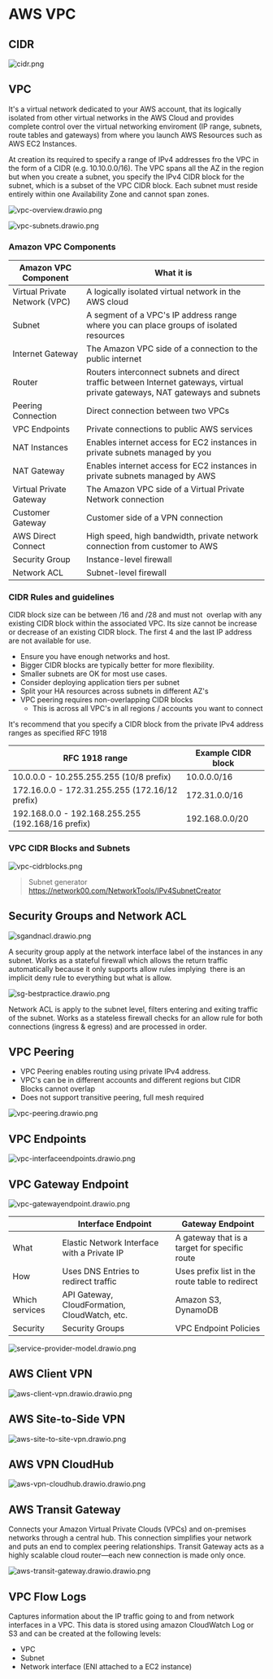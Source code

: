 # AWS VPC

## CIDR

![cidr.png](./_resources/cidr.png)

## VPC

It's a virtual network dedicated to your AWS account, that its logically isolated from other virtual networks in the AWS Cloud and provides complete control over the virtual networking enviroment (IP range, subnets, route tables and gateways) from where you launch AWS Resources such as AWS EC2 Instances.

At creation its required to specify a range of IPv4 addresses fro the VPC in the form of a CIDR (e.g. 10.10.0.0/16). The VPC spans all the AZ in the region but when you create a subnet, you specify the IPv4 CIDR block for the subnet, which is a subset of the VPC CIDR block. Each subnet must reside entirely within one Availability Zone and cannot span zones.

![vpc-overview.drawio.png](./_resources/vpc-overview.drawio.png)

![vpc-subnets.drawio.png](./_resources/vpc-subnets.drawio.png)

### Amazon VPC Components

| Amazon VPC Component | What it is |
| --- | --- |
| Virtual Private Network (VPC) | A logically isolated virtual network in the AWS cloud |
| Subnet | A segment of a VPC's IP address range where you can place groups of isolated resources |
| Internet Gateway | The Amazon VPC side of a connection to the public internet |
| Router | Routers interconnect subnets and direct traffic between Internet gateways, virtual private gateways, NAT gateways and subnets |
| Peering Connection | Direct connection between two VPCs |
| VPC Endpoints | Private connections to public AWS services |
| NAT Instances | Enables internet access for EC2 instances in private subnets managed by you |
| NAT Gateway | Enables internet access for EC2 instances in private subnets managed by AWS |
| Virtual Private Gateway | The Amazon VPC side of a Virtual Private Network connection |
| Customer Gateway | Customer side of a VPN connection |
| AWS Direct Connect | High speed, high bandwidth, private network connection from customer to AWS |
| Security Group | Instance-level firewall |
| Network ACL | Subnet-level firewall |

### CIDR Rules and guidelines

CIDR block size can be between /16 and /28 and must not  overlap with any existing CIDR block within the associated VPC. Its size cannot be increase or decrease of an existing CIDR block. The first 4 and the last IP address are not available for use.

- Ensure you have enough networks and host.
- Bigger CIDR blocks are typically better for more flexibility.
- Smaller subnets are OK for most use cases.
- Consider deploying application tiers per subnet
- Split your HA resources across subnets in different AZ's
- VPC peering requires non-overlapping CIDR blocks
    - This is across all VPC's in all regions / accounts you want to connect

It's recommend that you specify a CIDR block from the private IPv4 address ranges as specified RFC 1918

| RFC 1918 range | Example CIDR block |
| --- | --- |
| 10.0.0.0 - 10.255.255.255 (10/8 prefix) | 10.0.0.0/16 |
| 172.16.0.0 - 172.31.255.255 (172.16/12 prefix) | 172.31.0.0/16 |
| 192.168.0.0 - 192.168.255.255 (192.168/16 prefix) | 192.168.0.0/20 |

### VPC CIDR Blocks and Subnets

![vpc-cidrblocks.png](./_resources/vpc-cidrblocks.drawio.png)

> Subnet generator https://network00.com/NetworkTools/IPv4SubnetCreator

## Security Groups and Network ACL

![sgandnacl.drawio.png](./_resources/sgandnacl.drawio.png)

A security group apply at the network interface label of the instances in any subnet. Works as a stateful firewall which allows the return traffic automatically because it only supports allow rules implying  there is an implicit deny rule to everything but what is allow.

![sg-bestpractice.drawio.png](./_resources/sg-bestpractice.drawio.png)

Network ACL is apply to the subnet level, filters entering and exiting traffic of the subnet. Works as a stateless firewall checks for an allow rule for both connections (ingress & egress) and are processed in order.

## VPC Peering

- VPC Peering enables routing using private IPv4 address.
- VPC's can be in different accounts and different regions but CIDR Blocks cannot overlap
- Does not support transitive peering, full mesh required

![vpc-peering.drawio.png](./_resources/vpc-peering.drawio.png)

## VPC Endpoints

![vpc-interfaceendpoints.drawio.png](./_resources/vpc-interfaceendpoints.drawio.png)

## VPC Gateway Endpoint

![vpc-gatewayendpoint.drawio.png](./_resources/vpc-gatewayendpoint.drawio.png)

|     | Interface Endpoint | Gateway Endpoint |
| --- | --- | --- |
| What | Elastic Network Interface with a Private IP | A gateway that is a target for specific route |
| How | Uses DNS Entries to redirect traffic | Uses prefix list in the route table to redirect |
| Which services | API Gateway, CloudFormation, CloudWatch, etc. | Amazon S3, DynamoDB |
| Security | Security Groups | VPC Endpoint Policies |

![service-provider-model.drawio.png](./_resources/service-provider-model.drawio.png)

## AWS Client VPN

![aws-client-vpn.drawio.drawio.png](./_resources/aws-client-vpn.drawio.drawio.png)

## AWS Site-to-Side VPN

![aws-site-to-site-vpn.drawio.png](./_resources/aws-site-to-site-vpn.drawio.png)

## AWS VPN CloudHub

![aws-vpn-cloudhub.drawio.drawio.png](./_resources/aws-vpn-cloudhub.drawio.drawio.png)

## AWS Transit Gateway

Connects your Amazon Virtual Private Clouds (VPCs) and on-premises networks through a central hub. This connection simplifies your network and puts an end to complex peering relationships. Transit Gateway acts as a highly scalable cloud router—each new connection is made only once.

![aws-transit-gateway.drawio.drawio.png](./_resources/aws-transit-gateway.drawio.drawio.png)

## VPC Flow Logs

Captures information about the IP traffic going to and from network interfaces in a VPC. This data is stored using amazon CloudWatch Log or S3 and can be created at the following levels:

- VPC
- Subnet
- Network interface (ENI attached to a EC2 instance)
